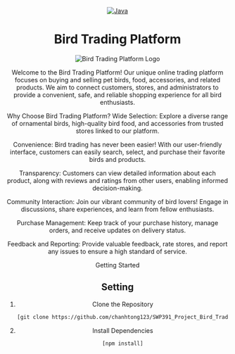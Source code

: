 <div align="center">

   [![Java](https://img.shields.io/badge/Language-Java-%23f34b7d.svg?style=plastic)](https://vi.wikipedia.org/wiki/Java_(programming_language))
   # Bird Trading Platform

![Bird Trading Platform Logo](url/to/Logo.png)

Welcome to the Bird Trading Platform! Our unique online trading platform focuses on buying and selling pet birds, food, accessories, and related products. We aim to connect customers, stores, and administrators to provide a convenient, safe, and reliable shopping experience for all bird enthusiasts.

Why Choose Bird Trading Platform?
Wide Selection: Explore a diverse range of ornamental birds, high-quality bird food, and accessories from trusted stores linked to our platform.

Convenience: Bird trading has never been easier! With our user-friendly interface, customers can easily search, select, and purchase their favorite birds and products.

Transparency: Customers can view detailed information about each product, along with reviews and ratings from other users, enabling informed decision-making.

Community Interaction: Join our vibrant community of bird lovers! Engage in discussions, share experiences, and learn from fellow enthusiasts.

Purchase Management: Keep track of your purchase history, manage orders, and receive updates on delivery status.

Feedback and Reporting: Provide valuable feedback, rate stores, and report any issues to ensure a high standard of service.

Getting Started

## Setting

1. Clone the Repository

   ```bash
   [git clone https://github.com/chanhtong123/SWP391_Project_Bird_Trading_Platform.git]
2. Install Dependencies
   ```bash
   [npm install]

</div>
